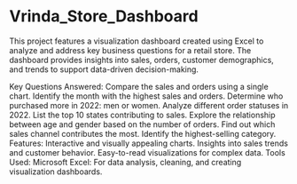 # Vrinda_Store_Dashboard

This project features a visualization dashboard created using Excel to analyze and address key business questions for a retail store. The dashboard provides insights into sales, orders, customer demographics, and trends to support data-driven decision-making.

Key Questions Answered:
Compare the sales and orders using a single chart.
Identify the month with the highest sales and orders.
Determine who purchased more in 2022: men or women.
Analyze different order statuses in 2022.
List the top 10 states contributing to sales.
Explore the relationship between age and gender based on the number of orders.
Find out which sales channel contributes the most.
Identify the highest-selling category.
Features:
Interactive and visually appealing charts.
Insights into sales trends and customer behavior.
Easy-to-read visualizations for complex data.
Tools Used:
Microsoft Excel: For data analysis, cleaning, and creating visualization dashboards.
